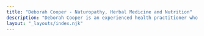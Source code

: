 ```yaml
---
title: "Deborah Cooper - Naturopathy, Herbal Medicine and Nutrition"
description: "Deborah Cooper is an experienced health practitioner who is accredited for Nutrition, Naturopathy, Herbal medicine and Remedial Massage with the Australian Traditional Medicine Society (ATMS)."
layout: "_layouts/index.njk"
---
```

